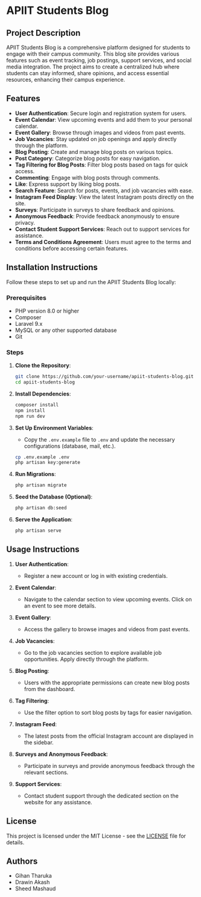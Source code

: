 # APIIT Students Blog

## Project Description

APIIT Students Blog is a comprehensive platform designed for students to engage with their campus community. This blog site provides various features such as event tracking, job postings, support services, and social media integration. The project aims to create a centralized hub where students can stay informed, share opinions, and access essential resources, enhancing their campus experience.

## Features

- **User Authentication**: Secure login and registration system for users.
- **Event Calendar**: View upcoming events and add them to your personal calendar.
- **Event Gallery**: Browse through images and videos from past events.
- **Job Vacancies**: Stay updated on job openings and apply directly through the platform.
- **Blog Posting**: Create and manage blog posts on various topics.
- **Post Category**: Categorize blog posts for easy navigation.
- **Tag Filtering for Blog Posts**: Filter blog posts based on tags for quick access.
- **Commenting**: Engage with blog posts through comments.
- **Like**: Express support by liking blog posts.
- **Search Feature**: Search for posts, events, and job vacancies with ease.
- **Instagram Feed Display**: View the latest Instagram posts directly on the site.
- **Surveys**: Participate in surveys to share feedback and opinions.
- **Anonymous Feedback**: Provide feedback anonymously to ensure privacy.
- **Contact Student Support Services**: Reach out to support services for assistance.
- **Terms and Conditions Agreement**: Users must agree to the terms and conditions before accessing certain features.

## Installation Instructions

Follow these steps to set up and run the APIIT Students Blog locally:

### Prerequisites

- PHP version 8.0 or higher
- Composer
- Laravel 9.x
- MySQL or any other supported database
- Git

### Steps

1. **Clone the Repository**:
    ```bash
    git clone https://github.com/your-username/apiit-students-blog.git
    cd apiit-students-blog
    ```

2. **Install Dependencies**:
    ```bash
    composer install
    npm install
    npm run dev
    ```

3. **Set Up Environment Variables**:
    - Copy the `.env.example` file to `.env` and update the necessary configurations (database, mail, etc.).
    ```bash
    cp .env.example .env
    php artisan key:generate
    ```

4. **Run Migrations**:
    ```bash
    php artisan migrate
    ```

5. **Seed the Database (Optional)**:
    ```bash
    php artisan db:seed
    ```

6. **Serve the Application**:
    ```bash
    php artisan serve
    ```

## Usage Instructions

1. **User Authentication**:
    - Register a new account or log in with existing credentials.
  
2. **Event Calendar**:
    - Navigate to the calendar section to view upcoming events. Click on an event to see more details.

3. **Event Gallery**:
    - Access the gallery to browse images and videos from past events.

4. **Job Vacancies**:
    - Go to the job vacancies section to explore available job opportunities. Apply directly through the platform.

5. **Blog Posting**:
    - Users with the appropriate permissions can create new blog posts from the dashboard. 

6. **Tag Filtering**:
    - Use the filter option to sort blog posts by tags for easier navigation.

7. **Instagram Feed**:
    - The latest posts from the official Instagram account are displayed in the sidebar.

8. **Surveys and Anonymous Feedback**:
    - Participate in surveys and provide anonymous feedback through the relevant sections.

9. **Support Services**:
    - Contact student support through the dedicated section on the website for any assistance.

## License

This project is licensed under the MIT License - see the [LICENSE](LICENSE) file for details.

## Authors

- Gihan Tharuka 
- Drawin Akash
- Sheed Mashaud 

